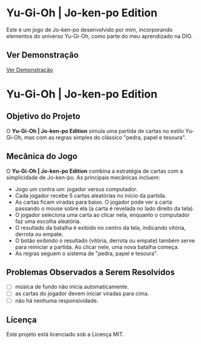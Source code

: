 # Yu-Gi-Oh | Jo-ken-po Edition
Este é um jogo de Jo-ken-po desenvolvido por mim, incorporando elementos do universo Yu-Gi-Oh, como parte do meu aprendizado na DIO.

## Ver Demonstração
<a href="https://brunomoraesdigital.github.io/dio-yugioh-Pedra-papel-tesoura/" target="_blank" rel="noopener noreferrer">Ver Demonstração</a>

# Yu-Gi-Oh | Jo-ken-po Edition

## Objetivo do Projeto

O **Yu-Gi-Oh | Jo-ken-po Edition** simula uma partida de cartas no estilo Yu-Gi-Oh, mas com as regras simples do clássico "pedra, papel e tesoura".

## Mecânica do Jogo

O **Yu-Gi-Oh | Jo-ken-po Edition** combina a estratégia de cartas com a simplicidade de Jo-ken-po. As principais mecânicas incluem:

- Jogo um contra um: jogador versus computador.
- Cada jogador recebe 5 cartas aleatórias no início da partida.
- As cartas ficam viradas para baixo. O jogador pode ver a carta passando o mouse sobre ela (a carta é revelada no lado direito da tela).
- O jogador seleciona uma carta ao clicar nela, enquanto o computador faz uma escolha aleatória.
- O resultado da batalha é exibido no centro da tela, indicando vitória, derrota ou empate.
- O botão exibindo o resultado (vitória, derrota ou empate) também serve para reiniciar a partida. Ao clicar nele, uma nova batalha começa.
- As regras seguem o sistema de "pedra, papel e tesoura".

## Problemas Observados a Serem Resolvidos
- [ ] música de fundo não inicia automaticamente.
- [ ] as cartas do jogador devem iniciar viradas para cima.
- [ ] não há nenhuma responsividade.

## Licença
Este projeto está licenciado sob a Licença MIT.
